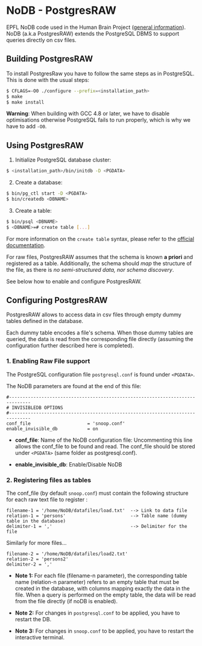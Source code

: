 # NoDB - PostgresRAW

EPFL NoDB code used in the Human Brain Project ([general information](http://dias.epfl.ch/nodb)). NoDB (a.k.a PostgresRAW) extends the PostgreSQL DBMS to support queries directly on csv files.

## Building PostgresRAW

To install PostgresRaw you have to follow the same steps as in PostgreSQL. This is done with the usual steps:

```sh
$ CFLAGS=-O0 ./configure --prefix=<installation_path>
$ make
$ make install
```

**Warning**: When building with GCC 4.8 or later, we have to disable optimisations otherwise PostgreSQL fails to run properly, which is why we have to add `-O0`.

## Using PostgresRAW

 1. Initialize PostgreSQL database cluster:

   ```sh
   $ <installation_path>/bin/initdb -D <PGDATA>
   ```

 2. Create a database:

   ```sh
   $ bin/pg_ctl start -D <PGDATA>
   $ bin/createdb <DBNAME>
   ```

 3. Create a table:

   ```sh
   $ bin/psql <DBNAME>
   $ <DBNAME>=# create table [...]
   ```
   For more information on the `create table` syntax, please refer to the [official documentation](http://www.postgresql.org/docs/9.1/static/sql-createtable.html).

For raw files, PostgresRAW assumes that the schema is known **a priori** and registered as a table. Additionally, the schema should *map* the structure of the file, as there is *no semi-structured data, nor schema discovery*.

See below how to enable and configure PostgresRAW.

## Configuring PostgresRAW

PostgresRAW allows to access data in csv files through empty dummy tables defined in the database. 

Each dummy table encodes a file's schema. When those dummy tables are queried, the data is read from the corresponding file directly (assuming the configuration further described here is completed).

### 1. Enabling Raw File support

The PostgreSQL configuration file `postgresql.conf` is found under `<PGDATA>`.

The NoDB parameters are found at the end of this file:

```
#------------------------------------------------------------------------------
# INVISIBLEDB OPTIONS
#------------------------------------------------------------------------------
conf_file                     = 'snoop.conf'
enable_invisible_db           = on

```

 * **conf_file**: Name of the NoDB configuration file:
Uncommenting this line allows the conf_file to be found and read. The conf_file should be stored under `<PGDATA>` (same folder as postgresql.conf).

 * **enable\_invisible\_db**: Enable/Disable NoDB

### 2. Registering files as tables

The conf_file (by default `snoop.conf`) must contain the following structure for each raw text file to register :

```
filename-1 = '/home/NoDB/datafiles/load.txt'  --> Link to data file
relation-1 = 'persons'                        --> Table name (dummy table in the database)
delimiter-1 = ','                             --> Delimiter for the file
```

Similarly for more files...

```
filename-2 = '/home/NoDB/datafiles/load2.txt'
relation-2 = 'persons2'
delimiter-2 = ','
```

 * **Note 1:**
   For each file (filename-n parameter), the corresponding table name (relation-n parameter) refers to an empty table that must be created in the database, with columns mapping exactly the data in the file. When a query is performed on the empty table, the data will be read from the file directly (if noDB is enabled).

 * **Note 2:**
   For changes in `postgresql.conf` to be applied, you have to restart the DB.

 * **Note 3:**
   For changes in `snoop.conf` to be applied, you have to restart the interactive terminal.
